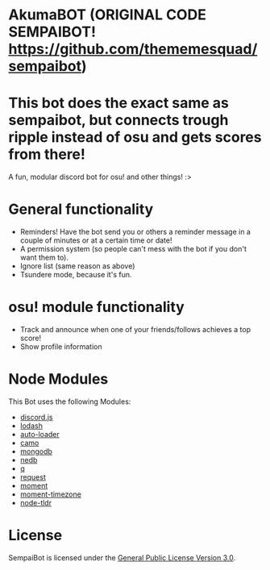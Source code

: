 # AkumaBOT (ORIGINAL CODE SEMPAIBOT! https://github.com/thememesquad/sempaibot)
# This bot does the exact same as sempaibot, but connects trough ripple instead of osu and gets scores from there!
A fun, modular discord bot for osu! and other things! :> 

# General functionality
- Reminders! Have the bot send you or others a reminder message in a couple of minutes or at a certain time or date!
- A permission system (so people can't mess with the bot if you don't want them to).
- Ignore list (same reason as above)
- Tsundere mode, because it's fun.

# osu! module functionality
- Track and announce when one of your friends/follows achieves a top score!
- Show profile information

# Node Modules
This Bot uses the following Modules:
- [discord.js](https://github.com/hydrabolt/discord.js/)
- [lodash](https://lodash.com/)
- [auto-loader](https://github.com/jwerle/node-auto-loader)
- [camo](https://github.com/scottwrobinson/camo)
- [mongodb](https://github.com/mongodb/node-mongodb-native)
- [nedb](https://github.com/louischatriot/nedb)
- [q](https://github.com/kriskowal/q)
- [request](https://github.com/request/request)
- [moment](http://momentjs.com/)
- [moment-timezone](http://momentjs.com/timezone/)
- [node-tldr](https://github.com/philpl/node-tldr)

# License
SempaiBot is licensed under the [General Public License Version 3.0](https://www.gnu.org/licenses/gpl-3.0.en.html).

